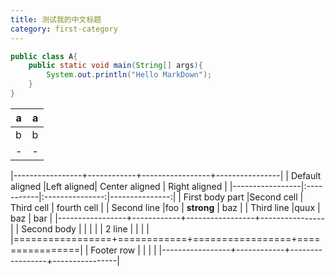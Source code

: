 ```yaml
---
title: 测试我的中文标题
category: first-category
---
```


```java
public class A{
	public static void main(String[] args){
		System.out.println("Hello MarkDown");
	}
}
```
|a|a|
|-|-|
|b|b|
|-|-|


|-----------------+------------+-----------------+----------------|
| Default aligned |Left aligned| Center aligned  | Right aligned  |
|-----------------|:-----------|:---------------:|---------------:|
| First body part |Second cell | Third cell      | fourth cell    |
| Second line     |foo         | **strong**      | baz            |
| Third line      |quux        | baz             | bar            |
|-----------------+------------+-----------------+----------------|
| Second body     |            |                 |                |
| 2 line          |            |                 |                |
|=================+============+=================+================|
| Footer row      |            |                 |                |
|-----------------+------------+-----------------+----------------|